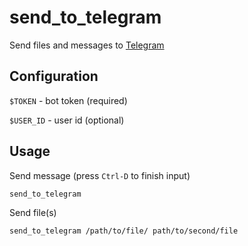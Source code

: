 # send_to_telegram

Send files and messages to [Telegram](https://telegram.org)


## Configuration

`$TOKEN` - bot token (required)

`$USER_ID` - user id (optional)


## Usage

Send message (press `Ctrl-D` to finish input)

`send_to_telegram`

Send file(s)

`send_to_telegram /path/to/file/ path/to/second/file`
